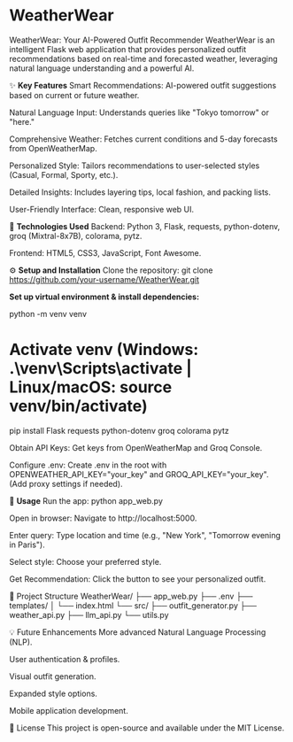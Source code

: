 # WeatherWear

WeatherWear: Your AI-Powered Outfit Recommender
WeatherWear is an intelligent Flask web application that provides personalized outfit recommendations based on real-time and forecasted weather, leveraging natural language understanding and a powerful AI.

✨ **Key Features**
Smart Recommendations: AI-powered outfit suggestions based on current or future weather.

Natural Language Input: Understands queries like "Tokyo tomorrow" or "here."

Comprehensive Weather: Fetches current conditions and 5-day forecasts from OpenWeatherMap.

Personalized Style: Tailors recommendations to user-selected styles (Casual, Formal, Sporty, etc.).

Detailed Insights: Includes layering tips, local fashion, and packing lists.

User-Friendly Interface: Clean, responsive web UI.

🚀 **Technologies Used**
Backend: Python 3, Flask, requests, python-dotenv, groq (Mixtral-8x7B), colorama, pytz.

Frontend: HTML5, CSS3, JavaScript, Font Awesome.

⚙️ **Setup and Installation**
Clone the repository: git clone https://github.com/your-username/WeatherWear.git

**Set up virtual environment & install dependencies:**

python -m venv venv
# Activate venv (Windows: .\venv\Scripts\activate | Linux/macOS: source venv/bin/activate)
pip install Flask requests python-dotenv groq colorama pytz

Obtain API Keys: Get keys from OpenWeatherMap and Groq Console.

Configure .env: Create .env in the root with OPENWEATHER_API_KEY="your_key" and GROQ_API_KEY="your_key". (Add proxy settings if needed).

🚀 **Usage**
Run the app: python app_web.py

Open in browser: Navigate to http://localhost:5000.

Enter query: Type location and time (e.g., "New York", "Tomorrow evening in Paris").

Select style: Choose your preferred style.

Get Recommendation: Click the button to see your personalized outfit.

📂 Project Structure
WeatherWear/
├── app_web.py
├── .env
├── templates/
│   └── index.html
└── src/
    ├── outfit_generator.py
    ├── weather_api.py
    ├── llm_api.py
    └── utils.py

💡 Future Enhancements
More advanced Natural Language Processing (NLP).

User authentication & profiles.

Visual outfit generation.

Expanded style options.

Mobile application development.

📄 License
This project is open-source and available under the MIT License.
